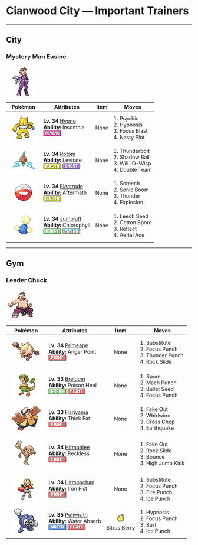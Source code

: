 # Cianwood City — Important Trainers


---

## City

### Mystery Man Eusine

![Mystery Man Eusine](../../assets/important_trainers/eusine.png "Mystery Man Eusine")

| Pokémon | Attributes | Item | Moves |
|:-------:|------------|:----:|-------|
| ![Hypno](../../assets/sprites/hypno/front.gif "Hypno: Always holding a pendulum that it swings at a steady rhythm, it causes drowsiness in anyone nearby.")| **Lv. 34** [Hypno](../../pokemon/hypno.md/)<br>**Ability:** <span class="tooltip" title="Prevents the Pokémon from falling asleep.">Insomnia</span><br>![psychic](../../assets/types/psychic.png "Psychic") | None | 1. <span class="tooltip" title="The foe is hit by a strong telekinetic force. It may also reduce the foe’s Sp. Def stat.">Psychic</span><br>2. <span class="tooltip" title="The user employs hypnotic suggestion to make the target fall into a deep sleep.">Hypnosis</span><br>3. <span class="tooltip" title="The user heightens its mental focus and unleashes its power. It may also lower the target’s Sp. Def.">Focus Blast</span><br>4. <span class="tooltip" title="The user stimulates its brain by thinking bad thoughts. It sharply raises the user’s Sp. Atk.">Nasty Plot</span> |
| ![Rotom](../../assets/sprites/rotom/front.gif "Rotom: Research continues on this Pokémon, which could be the power source of a unique motor.")| **Lv. 34** [Rotom](../../pokemon/rotom.md/)<br>**Ability:** <span class="tooltip" title="Gives full immunity to all Ground-type moves.">Levitate</span><br>![electric](../../assets/types/electric.png "Electric") ![ghost](../../assets/types/ghost.png "Ghost") | None | 1. <span class="tooltip" title="A strong electric blast is loosed at the foe. It may also leave the foe paralyzed.">Thunderbolt</span><br>2. <span class="tooltip" title="The user hurls a shadowy blob at the foe. It may also lower the foe’s Sp. Def stat.">Shadow Ball</span><br>3. <span class="tooltip" title="The user shoots a sinister, bluish white flame at the foe to inflict a burn. ">Will-O-Wisp</span><br>4. <span class="tooltip" title="By moving rapidly, the user makes illusory copies of itself to raise its evasiveness. ">Double Team</span> |
| ![Electrode](../../assets/sprites/electrode/front.gif "Electrode: It stores an overflowing amount of electric energy inside its body. Even a small shock makes it explode.")| **Lv. 34** [Electrode](../../pokemon/electrode.md/)<br>**Ability:** <span class="tooltip" title="Damages the foe landing the finishing hit.">Aftermath</span><br>![electric](../../assets/types/electric.png "Electric") | None | 1. <span class="tooltip" title="An earsplitting screech is emitted to sharply reduce the foe’s Defense stat. ">Screech</span><br>2. <span class="tooltip" title="The foe is hit with a destructive shock wave that always inflicts 20 HP damage. ">Sonic Boom</span><br>3. <span class="tooltip" title="A wicked thunderbolt is dropped on the foe to inflict damage. It may also leave the target paralyzed.">Thunder</span><br>4. <span class="tooltip" title="The user explodes to inflict damage on all Pokémon in battle. The user faints upon using this move.">Explosion</span> |
| ![Jumpluff](../../assets/sprites/jumpluff/front.gif "Jumpluff: Drifts on seasonal winds and spreads its cotton-like spores all over the world to make more offspring.")| **Lv. 34** [Jumpluff](../../pokemon/jumpluff.md/)<br>**Ability:** <span class="tooltip" title="Boosts the Pokémon’s Speed in sunshine.">Chlorophyll</span><br>![grass](../../assets/types/grass.png "Grass") ![flying](../../assets/types/flying.png "Flying") | None | 1. <span class="tooltip" title="A seed is planted on the foe. It steals some HP from the foe to heal the user on every turn.">Leech Seed</span><br>2. <span class="tooltip" title="The user releases cottonlike spores that cling to the foe, sharply reducing its Speed stat.">Cotton Spore</span><br>3. <span class="tooltip" title="A wondrous wall of light is put up to suppress damage from physical attacks for five turns.">Reflect</span><br>4. <span class="tooltip" title="The user confounds the foe with speed, then slashes. The attack lands without fail.">Aerial Ace</span> |



---

## Gym

### Leader Chuck

![Leader Chuck](../../assets/important_trainers/chuck.png "Leader Chuck")

| Pokémon | Attributes | Item | Moves |
|:-------:|------------|:----:|-------|
| ![Primeape](../../assets/sprites/primeape/front.gif "Primeape: It becomes wildly furious if it even senses someone looking at it. It chases anyone that meets its glare.")| **Lv. 34** [Primeape](../../pokemon/primeape.md/)<br>**Ability:** <span class="tooltip" title="Raises Attack upon taking a critical hit.">Anger Point</span><br>![fighting](../../assets/types/fighting.png "Fighting") | None | 1. <span class="tooltip" title="The user makes a copy of itself using some of its HP. The copy serves as the user’s decoy.">Substitute</span><br>2. <span class="tooltip" title="The user focuses its mind before launching a punch. It will fail if the user is hit before it is used.">Focus Punch</span><br>3. <span class="tooltip" title="The foe is punched with an electrified fist. It may leave the target with paralysis.">Thunder Punch</span><br>4. <span class="tooltip" title="Large boulders are hurled at the foe to inflict damage. It may also make the target flinch.">Rock Slide</span> |
| ![Breloom](../../assets/sprites/breloom/front.gif "Breloom: It scatters poisonous spores and throws powerful punches while its foe is hampered by inhaled spores.")| **Lv. 33** [Breloom](../../pokemon/breloom.md/)<br>**Ability:** <span class="tooltip" title="Restores HP if the Pokémon is poisoned.">Poison Heal</span><br>![grass](../../assets/types/grass.png "Grass") ![fighting](../../assets/types/fighting.png "Fighting") | None | 1. <span class="tooltip" title="The user scatters bursts of spores that induce sleep.  ">Spore</span><br>2. <span class="tooltip" title="The user throws a punch at blinding speed. It is certain to strike first.">Mach Punch</span><br>3. <span class="tooltip" title="The user forcefully shoots seeds at the foe. Two to five seeds are shot in rapid succession.">Bullet Seed</span><br>4. <span class="tooltip" title="The user focuses its mind before launching a punch. It will fail if the user is hit before it is used.">Focus Punch</span> |
| ![Hariyama](../../assets/sprites/hariyama/front.gif "Hariyama: It loves challenging others to tests of strength. It has the power to stop a train with a slap.")| **Lv. 33** [Hariyama](../../pokemon/hariyama.md/)<br>**Ability:** <span class="tooltip" title="Ups resistance to Fire-​ and Ice-type moves.">Thick Fat</span><br>![fighting](../../assets/types/fighting.png "Fighting") | None | 1. <span class="tooltip" title="An attack that hits first and makes the target flinch. It only works the first turn the user is in battle.">Fake Out</span><br>2. <span class="tooltip" title="The foe is blown away, to be replaced by another Pokémon in its party. In the wild, the battle ends.">Whirlwind</span><br>3. <span class="tooltip" title="The user delivers a double chop with its forearms crossed. It has a high critical-hit ratio.">Cross Chop</span><br>4. <span class="tooltip" title="The user sets off an earthquake that hits all the Pokémon in the battle. ">Earthquake</span> |
| ![Hitmonlee](../../assets/sprites/hitmonlee/front.gif "Hitmonlee: If it starts kicking repeatedly, both legs will stretch even longer to strike a fleeing foe.")| **Lv. 34** [Hitmonlee](../../pokemon/hitmonlee.md/)<br>**Ability:** <span class="tooltip" title="Powers up moves that have recoil damage.">Reckless</span><br>![fighting](../../assets/types/fighting.png "Fighting") | None | 1. <span class="tooltip" title="An attack that hits first and makes the target flinch. It only works the first turn the user is in battle.">Fake Out</span><br>2. <span class="tooltip" title="Large boulders are hurled at the foe to inflict damage. It may also make the target flinch.">Rock Slide</span><br>3. <span class="tooltip" title="The user bounces up high, then drops on the foe on the second turn. It may also paralyze the foe.">Bounce</span><br>4. <span class="tooltip" title="The foe is attacked with a knee kick from a jump. If it misses, the user is hurt instead.">High Jump Kick</span> |
| ![Hitmonchan](../../assets/sprites/hitmonchan/front.gif "Hitmonchan: Its punches slice the air. They are launched at such high speed, even a slight graze could cause a burn.")| **Lv. 34** [Hitmonchan](../../pokemon/hitmonchan.md/)<br>**Ability:** <span class="tooltip" title="Boosts the power of punching moves.">Iron Fist</span><br>![fighting](../../assets/types/fighting.png "Fighting") | None | 1. <span class="tooltip" title="The user makes a copy of itself using some of its HP. The copy serves as the user’s decoy.">Substitute</span><br>2. <span class="tooltip" title="The user focuses its mind before launching a punch. It will fail if the user is hit before it is used.">Focus Punch</span><br>3. <span class="tooltip" title="The foe is punched with a fiery fist. It may leave the target with a burn. ">Fire Punch</span><br>4. <span class="tooltip" title="The foe is punched with an icy fist. It may leave the target frozen. ">Ice Punch</span> |
| ![Poliwrath](../../assets/sprites/poliwrath/front.gif "Poliwrath: Although an energetic, skilled swimmer that uses all of its muscles, it lives on dry land.")| **Lv. 35** [Poliwrath](../../pokemon/poliwrath.md/)<br>**Ability:** <span class="tooltip" title="Restores HP if hit by a Water-type move.">Water Absorb</span><br>![water](../../assets/types/water.png "Water") ![fighting](../../assets/types/fighting.png "Fighting") | ![Sitrus Berry](../../assets/items/sitrus_berry.png "Sitrus Berry")<br><span class="tooltip" title="It may be used or held by a Pokémon to heal the user’s HP a little.">Sitrus Berry</span> | 1. <span class="tooltip" title="The user employs hypnotic suggestion to make the target fall into a deep sleep.">Hypnosis</span><br>2. <span class="tooltip" title="The user focuses its mind before launching a punch. It will fail if the user is hit before it is used.">Focus Punch</span><br>3. <span class="tooltip" title="It swamps the entire battlefield with a giant wave. It can also be used for crossing water.">Surf</span><br>4. <span class="tooltip" title="The foe is punched with an icy fist. It may leave the target frozen. ">Ice Punch</span> |


